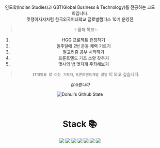 <div align=center>
  인도학(Indian Studies)과 GBT(Global Business & Technology)를 전공하는 고도희입니다. <br>
  멋쟁이사자처럼 한국외국어대학교 글로벌캠퍼스 10기 운영진
  
  > ✨올해 목표✨ 
  1. HGG 프로젝트 런칭하기
  2. 일주일에 2번 운동 체력 기르기
  3. 알고리즘 공부 시작하기
  4. 프론트엔드 기초 소양 갖추기
  5. 멋사의 밤 멋지게 주최해보기
  
  > `IT개발을 잘 아는 기획자`, `프론트엔드개발 잘알` 이 되고 싶습니다.<br>
  
  *감사합니다* <br>

![Dohui's Github State](https://github-readme-stats.vercel.app/api?username=DohuiKo&show_icons=true&theme=radical)<br>

<br>

<h1> Stack 📚 </h1>
  <img
    src="https://img.shields.io/badge/HTML5-E34F26?style=flat-square&logo=HTML5&logoColor=white"
  />
  <img
    src="https://img.shields.io/badge/CSS3-1572B6?style=flat-square&logo=CSS3&logoColor=white"
  />
  <img
    src="https://img.shields.io/badge/JavaScript-F7DF1E?style=flat-square&logo=JavaScript&logoColor=white"
  />
  <img
    src="https://img.shields.io/badge/Java-007396?style=flat-square&logo=Java&logoColor=white"
  />
  <img
    src="https://img.shields.io/badge/React-61DAFB?style=flat-square&logo=React&logoColor=white"
  />
  <img
    src="https://img.shields.io/badge/Python-FF7800?style=flat-square&logo=Python&logoColor=white"
  />
  <img
    src="https://img.shields.io/badge/C_language-A8B9CC?style=flat-square&logo=C&logoColor=white"
  />
</div>


<!--
**DohuiKo/DohuiKo** is a ✨ _special_ ✨ repository because its `README.md` (this file) appears on your GitHub profile.

Here are some ideas to get you started:

- 🔭 I’m currently working on ...
- 🌱 I’m currently learning ...
- 👯 I’m looking to collaborate on ...
- 🤔 I’m looking for help with ...
- 💬 Ask me about ...
- 📫 How to reach me: ...
- 😄 Pronouns: ...
- ⚡ Fun fact: ...
-->
